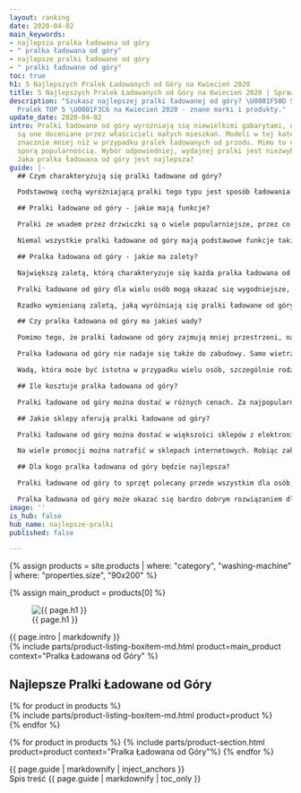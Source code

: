 ```yaml
---
layout: ranking
date: 2020-04-02
main_keywords:
- najlepsza pralka ładowana od góry
- " pralka ładowana od góry"
- najlepsze pralki ładowane od góry
- " pralki ładowane od góry"
toc: true
h1: 5 Najlepszych Pralek Ładowanych od Góry na Kwiecień 2020
title: 5 Najlepszych Pralek Ładowanych od Góry na Kwiecień 2020 | Sprawdź
description: "Szukasz najlepszej pralki ładowanej od góry? \U0001F50D Sprawdź Ranking
  Pralek TOP 5 \U0001F3C6 na Kwiecień 2020 - znane marki i produkty."
update_date: 2020-04-02
intro: Pralki ładowane od góry wyróżniają się niewielkimi gabarytami, dzięki czemu
  są one doceniane przez właścicieli małych mieszkań. Modeli w tej kategorii jest
  znacznie mniej niż w przypadku pralek ładowanych od przodu. Mimo to cieszą się one
  sporą popularnością. Wybór odpowiedniej, wydajnej pralki jest niezwykle ważną kwestią.
  Jaka pralka ładowana od góry jest najlepsza?
guide: |-
  ## Czym charakteryzują się pralki ładowane od góry?

  Podstawową cechą wyróżniającą pralki tego typu jest sposób ładowania - od góry. Na wierzchu urządzenia znajduje się klapa, pod którą można znaleźć bęben. W przeciwieństwie do pralek z drzwiczkami pralka ładowana od góry posiada bęben montowany pionowo. Urządzenia tego typu odznaczają się niewielkimi gabarytami - jest to właściwość najbardziej doceniana przez użytkowników. Modele tego typu zazwyczaj posiadają panele z tradycyjnymi przyciskami bez ekranu. Na rynku pojawiają się także nowocześniejsze modele z wyświetlaczem. Niestety na rynku jest niewiele producentów oferujących pralki ładowane od góry. Warto przejrzeć ranking pralek, aby porównać konkretne modele.

  ## Pralki ładowane od góry - jakie mają funkcje?

  Pralki ze wsadem przez drzwiczki są o wiele popularniejsze, przez co producenci skupiają się na rozwoju technologii, które są z nimi związane. Mimo to każda pralka ładowana od góry posiada szereg przydatnych funkcji - zdarzają się także bardzo nowoczesne modele.

  Niemal wszystkie pralki ładowane od góry mają podstawowe funkcje takie jak wybór programu dostosowanego do typu tkaniny, dodatkowe płukanie, czy regulacja prędkości obrotów. Istnieją także pralki ładowane od góry z automatycznym wykrywaniem ilości wody potrzebnej do prania, czy funkcją prania tkanin delikatnych. Istotnym programem jest także pranie szybkie, pozwalające na uzyskanie małej ilości czystej odzieży w krótkim czasie. Na szczególną uwagę zasługują pralki z funkcją pary, która umożliwia szybkie odświeżenie garderoby. Zaletą takiego rozwiązania jest redukcja zagnieceń, dzięki czemu nie trzeba prasować ubrań. Pozwala to zaoszczędzić czas i energię.

  ## Pralka ładowana od góry - jakie ma zalety?

  Największą zaletą, którą charakteryzuje się każda pralka ładowana od góry, jest jej niewielki rozmiar, dzięki czemu zmieści się ona w każdej łazience lub innym pomieszczeniu. Najczęściej spotykane rozmiary to 40x90x60 cm. Planując zakup pralki tego typu, nie ma konieczności uwzględnienia miejsca na drzwiczki z przodu. Dzięki budowie bez drzwiczek urządzenie nie zostanie zablokowane przez elementy wyposażenia umieszczone tuż obok. Jedyną wolną powierzchnią powinna być górna klapa.

  Pralki ładowane od góry dla wielu osób mogą okazać się wygodniejsze, jeśli chodzi o wkładanie i wyjmowanie prania. Ma to znaczenie przykładowo, jeżeli użytkownik cierpi na schorzenia kręgosłupa, które uniemożliwiają mu schylanie.

  Rzadko wymienianą zaletą, jaką wyróżniają się pralki ładowane od góry, jest ich niska awaryjność. Pionowy bęben oznacza mniejsze ryzyko zalania. Dzięki temu można zaoszczędzić na naprawach, które mogą zdarzać się częściej w przypadku pralki ładowanej przez drzwiczki.

  ## Czy pralka ładowana od góry ma jakieś wady?

  Pomimo tego, że pralki ładowane od góry zajmują mniej przestrzeni, należy pamiętać, że wymagają one wolnego miejsca nad klapą. Oznacza to, że nie można w tym miejscu umieścić żadnej półki na przybory łazienkowe. W górnej klapie nie ma również okienka, przez co nie można kontrolować tego, co się dzieje wewnątrz podczas prania.

  Pralka ładowana od góry nie nadaje się także do zabudowy. Samo wietrzenie, które należy przeprowadzić po każdym zakończonym praniu, może być problematyczne w przypadku modeli tego typu. Otwarta klapa nie wygląda estetycznie i można łatwo przypadkowo ją zatrzasnąć.

  Wadą, która może być istotna w przypadku wielu osób, szczególnie rodzin z kilkorgiem dzieci, jest niska pojemność tego typu pralki. Pralki ładowane od góry zazwyczaj nie przekraczają pojemności ponad 6 kg. Mają one także mniej funkcji i programów. Mniej problematycznym, jednak równie ważnym utrudnieniem może być również brak nowoczesnego wyświetlacza. Większość modeli pralek tego typu jest obsługiwanych za pomocą pokręteł i przycisków. Nie są to [**najlepsze pralki**](/pl/recenzje/najlepsze-pralki "Najlepsze Pralki") dla miłośników nowoczesnych technologii.

  ## Ile kosztuje pralka ładowana od góry?

  Pralki ładowane od góry można dostać w różnych cenach. Za najpopularniejsze modele należy zapłacić kilkaset złotych. Im więcej funkcji, tym wyższa cena danego sprzętu. Pralka ładowana od góry za kilka tysięcy złotych należy do rzadkości, zazwyczaj cena nie przekracza dwóch tysięcy złotych. Ceny pralek automatycznych i ładowanych od góry są stosunkowo porównywalne. Często zdarza się także, że modele ładowane od góry są znacznie tańsze. Są to więc [**najlepsze pralki**](/pl/recenzje/najlepsze-pralki "Najlepsze Pralki") dla osób, które szukają budżetowego rozwiązania.

  ## Jakie sklepy oferują pralki ładowane od góry?

  Pralki ładowane od góry można dostać w większości sklepów z elektroniką i artykułami gospodarstwa domowego. Przeglądając oferty sklepów, warto porównać ceny, ponieważ zdarza się, że ten sam model jest sprzedawany taniej w innym miejscu.

  Na wiele promocji można natrafić w sklepach internetowych. Robiąc zakupy, dobrze jest upewnić się, czy sklep oferuje wniesienie i podłączenie sprzętu. W większości przypadków pracownicy także wynoszą stare urządzenie, dzięki czemu nie trzeba się zastanawiać, co z nim zrobić.

  ## Dla kogo pralka ładowana od góry będzie najlepsza?

  Pralki ładowane od góry to sprzęt polecany przede wszystkim dla osób, których przestrzeń w domu jest ograniczona. Ten typ jest często wybierany przez posiadaczy niewielkich kawalerek w blokach oraz osoby mieszkające samotnie.

  Pralka ładowana od góry może okazać się bardzo dobrym rozwiązaniem dla osób starszych i tych, które mają problemy z kręgosłupem. Wkładanie prania przez górną klapę wymaga znacznie mniej wysiłku i schylania, niż jest to w przypadku pralek automatycznych z drzwiczkami. Ze względu na mniejszą pojemność, pralki ładowane od góry mogą być wykorzystywane przez rodziny, które nie wymagają częstego prania lub piorą częściej, ale w mniejszej ilości załadunku.
image: ''
is_hub: false
hub_name: najlepsze-pralki
published: false

---
```

{% assign products = site.products | where: "category", "washing-machine" | where: "properties.size", "90x200" %}

{% assign main_product = products[0] %}

<div class="beam b-size-5  review-section">
    <div class="beam-item b-size-3 review-text">
        <figure>
            <img src="{{ page.image }}" alt="{{ page.h1 }}">
            <figcaption>{{ page.h1 }}</figcaption>
        </figure>
        {{ page.intro | markdownify }}
    </div>
    <div class="beam-item b-size-2 beam-rail  review-sidebar">
        <div class="beam-rail-item r-height-100">
            <div class="sticky-element">
              {% include parts/product-listing-boxitem-md.html product=main_product context="Pralka Ładowana od Góry" %}
            </div>
        </div>
    </div>
</div>


<div class="beam b-size-5  review-section">
    <div class="beam-item b-size-5  review-text">
        <h2>Najlepsze Pralki Ładowane od Góry</h2>
        <div class="flex-wrapper  nowrap">
            <div class="flex-container">
              {% for product in products %}
                <div class="flex-item" >
                  {% include parts/product-listing-boxitem-md.html product=product %}
                </div>
              {% endfor %}
            </div>
        </div>
    </div>
</div>

{% for product in products %}
  {% include parts/product-section.html product=product context="Pralka Ładowana od Góry"%}
{% endfor %}


<div class="beam b-size-5  review-section">
  <div class="beam-item b-size-3 review-text">
    {{ page.guide | markdownify | inject_anchors }}
  </div>


  <div class="beam-item b-size-2 beam-rail  review-sidebar">
      <div class="beam-rail-item r-height-100">
          <div class="sticky-element">
            <nav class="table-of-content">
                <span class="title">Spis treść</span>
                {{ page.guide | markdownify | toc_only }}
            </nav>
          </div>
      </div>
  </div>
</div>